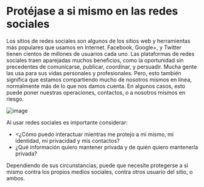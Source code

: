 [Title]: # (Protéjase a si mismo en las redes sociales)
[Order]: # (0)

# Protéjase a si mismo en las redes sociales

Los sitios de redes sociales son algunos de los sitios web y herramientas más populares que usamos en Internet. Facebook, Google+, y Twitter tienen cientos de millones de usuarios cada uno. Las plataformas de redes sociales traen aparejadas muchos beneficios, como la oportunidad sin precedentes de comunicarse, publicar, coordinar, y persuadir. Mucha gente las usa para sus vidas personales y profesionales. Pero, esto también significa que estamos compartiendo mucho de nosotros mismos en línea, normalmente más de lo que nos damos cuenta. En algunos casos, esto puede poner nuestras operaciones, contactos, o a nosotros mismos en riesgo.

![image](socialb1.png)

Al usar redes sociales es importante considerar:

*   <¿Cómo puedo interactuar mientras me protejo a mi mismo, mi identidad, mi privacidad y mis contactos?
*   ¿Qué información quiero mantener privada y de quién quiero mantenerla privada?

Dependiendo de sus circunstancias, puede que necesite protegerse a si mismo contra los propios medios sociales, contra otros usuario del sitio, o ambos.